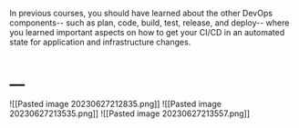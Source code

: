 In previous courses, you should have learned about the other DevOps components-- such as plan, code, build, test, release, and deploy-- where you learned important aspects on how to get your CI/CD in an automated state for application and infrastructure changes.
# __
![[Pasted image 20230627212835.png]]
![[Pasted image 20230627213535.png]]
![[Pasted image 20230627213557.png]]
